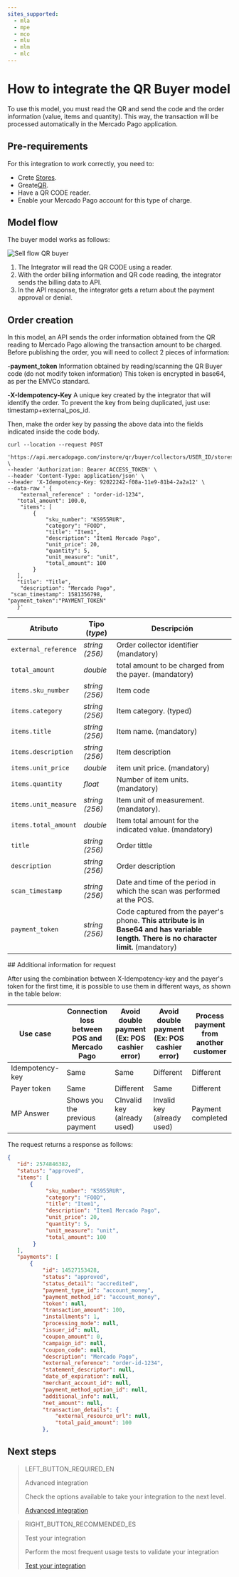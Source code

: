 ```yaml
---
sites_supported:
  - mla
  - mpe
  - mco
  - mlu
  - mlm
  - mlc
---
```


# How to integrate the QR Buyer model

To use this model, you must read the QR and send the code and the order information (value, items and quantity). This way, the transaction will be processed automatically in the Mercado Pago application.

## Pre-requirements 

For this integration to work correctly, you need to:

- Crete [Stores](https://www.mercadopago[FAKER][URL][DOMAIN]/developers/en/docs/qr-code/stores-and-pos).
- Greate[QR](https://www.mercadopago[FAKER][URL][DOMAIN]/developers/en/docs/qr-code/stores-and-pos).
- Have a QR CODE reader.
- Enable your Mercado Pago account for this type of charge.



## Model flow

The buyer model works as follows:

![Sell flow QR buyer](/images/mobile/flujo-qrc-EN.png)

1. The Integrator will read the QR CODE using a reader.
2. With the order billing information and QR code reading, the integrator sends the billing data to API.
3. In the API response, the integrator gets a return about the payment approval or denial.



## Order creation

In this model, an API sends the order information obtained from the QR reading to Mercado Pago allowing the transaction amount to be charged.
Before publishing the order, you will need to collect 2 pieces of information: 

-**payment_token**
Information obtained by reading/scanning the QR Buyer code (do not modify token information)
This token is encrypted in base64, as per the EMVCo standard. 

-**X-Idempotency-Key**
A unique key created by the integrator that will identify the order. To prevent the key from being duplicated, just use: timestamp+external_pos_id. 

Then, make the order key by passing the above data into the fields indicated inside the code body.

```curl
curl --location --request POST
 'https://api.mercadopago.com/instore/qr/buyer/collectors/USER_ID/stores/EXTERNAL_STORE_ID/pos/EXTERNAL_POS_ID/orders' \
--header 'Authorization: Bearer ACCESS_TOKEN' \
--header 'Content-Type: application/json' \
--header 'X-Idempotency-Key: 92022242-f08a-11e9-81b4-2a2a12' \
--data-raw ' {
    "external_reference" : "order-id-1234",
   "total_amount": 100.0,
    "items": [
        {
            "sku_number": "KS955RUR",
            "category": "FOOD",
            "title": "Item1",
            "description": "Item1 Mercado Pago",
            "unit_price": 20,
            "quantity": 5,
            "unit_measure": "unit",
            "total_amount": 100
        }
   ],
   "title": "Title",
    "description": "Mercado Pago",
 "scan_timestamp": 1581356798,
"payment_token":"PAYMENT_TOKEN"
   }'
```
| Atributo | Tipo (_type_) | Descripción |
| --- | --- | --- |
| `external_reference` | _string (256)_ | Order collector identifier (mandatory) |
| `total_amount` | _double_ | total amount to be charged from the payer. (mandatory) |
| `items.sku_number` | _string (256)_ | Item code |
| `items.category` | _string (256)_ | Item category. (typed) |
| `items.title` | _string (256)_ | Item name. (mandatory) |
| `items.description` | _string (256)_ |  Item description |
| `items.unit_price` | _double_ | item unit price. (mandatory) |
| `items.quantity` | _float_ | Number of item units. (mandatory)|
| `items.unit_measure` | _string (256)_ | Item unit of measurement. (mandatory).  |
| `items.total_amount` | _double_ | Item total amount for the indicated value. (mandatory) |
| `title` | _string (256)_ | Order tittle |
| `description` | _string (256)_ | Order description |
| `scan_timestamp` | _string (256)_ | Date and time of the period in which the scan was performed at the POS.  |
| `payment_token` | _string (256)_ | Code captured from the payer's phone. **This attribute is in Base64 and has variable length. There is no character limit.** (mandatory) |


## Additional information for request

After using the combination between X-Idempotency-key and the payer's token for the first time, it is possible to use them in different ways, as shown in the table below: 

Use case | Connection loss between POS and Mercado Pago | Avoid double payment (Ex: POS cashier error) | Avoid double payment (Ex: POS cashier error) | Process payment from another customer
----------------- | ----------------- | ----------------- | ----------------- | -----------------
Idempotency-key | Same | Same | Different | Different
Payer token | Same | Different | Same | Different
MP Answer | Shows you the previous payment | CInvalid key (already used) | Invalid key (already used) | Payment completed

The request returns a response as follows:

```json
{
   "id": 2574846382,
   "status": "approved",
   "items": [
       {
            "sku_number": "KS955RUR",
            "category": "FOOD",
            "title": "Item1",
            "description": "Item1 Mercado Pago",
            "unit_price": 20,
            "quantity": 5,
            "unit_measure": "unit",
            "total_amount": 100
        }
   ],
   "payments": [
       {
           "id": 14527153428,
           "status": "approved",
           "status_detail": "accredited",
           "payment_type_id": "account_money",
           "payment_method_id": "account_money",
           "token": null,
           "transaction_amount": 100,
           "installments": 1,
           "processing_mode": null,
           "issuer_id": null,
           "coupon_amount": 0,
           "campaign_id": null,
           "coupon_code": null,
           "description": "Mercado Pago",
           "external_reference": "order-id-1234",
           "statement_descriptor": null,
           "date_of_expiration": null,
           "merchant_account_id": null,
           "payment_method_option_id": null,
           "additional_info": null,
           "net_amount": null,
           "transaction_details": {
               "external_resource_url": null,
               "total_paid_amount": 100
           },
```

## Next steps


> LEFT_BUTTON_REQUIRED_EN
>
> Advanced integration
>
> Check the options available to take your integration to the next level.
>
> [Advanced integration](https://www.mercadopago[FAKER][URL][DOMAIN]/developers/en/docs/qr-code/qr-buyer-model/qr-advanced-integration)


> RIGHT_BUTTON_RECOMMENDED_ES
>
> Test your integration
>
> Perform the most frequent usage tests to validate your integration
>
> [Test your integration](https://www.mercadopago[FAKER][URL][DOMAIN]/developers/en/docs/qr-code/qr-buyer-model/qr-integration-test)
